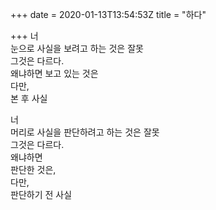 +++
date = 2020-01-13T13:54:53Z
title = "하다"

+++ 
너    
눈으로 사실을 보려고 하는 것은 잘못   
그것은 다르다.   
왜냐하면 
보고 있는 것은   
다만,   
본 후 사실   
   
너   
머리로 사실을 판단하려고 하는 것은 잘못   
그것은 다르다.   
왜냐하면   
판단한 것은,   
다만,   
판단하기 전 사실